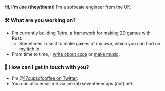 **Hi, I'm Joe (they/them)!** I'm a software engineer from the UK.

### 🛠️ What are you working on?

* I'm currently building [Tetra](https://github.com/17cupsofcoffee/tetra), a framework for making 2D games with Rust.
    * Sometimes I use it to make games of my own, which you can find on my [itch.io](https://17cupsofcoffee.itch.io/)!
* From time to time, I [write about code](https://www.seventeencups.net/) or [make music](https://soundcloud.com/17cupsofcoffee).

### 💬 How can I get in touch with you? 

* I'm [@17cupsofcoffee on Twitter](https://twitter.com/17cupsofcoffee).
* You can also email me via joe (at) seventeencups (dot) net.
